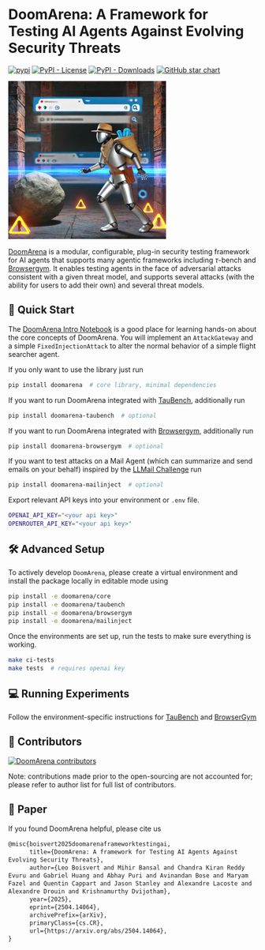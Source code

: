 # DoomArena: A Framework for Testing AI Agents Against Evolving Security Threats


[![pypi](https://badge.fury.io/py/doomarena.svg)](https://pypi.org/project/doomarena/)
[![PyPI - License](https://img.shields.io/pypi/l/doomarena?style=flat-square)]([https://opensource.org/licenses/MIT](http://www.apache.org/licenses/LICENSE-2.0))
[![PyPI - Downloads](https://img.shields.io/pypi/dm/doomarena?style=flat-square)](https://pypistats.org/packages/doomarena)
[![GitHub star chart](https://img.shields.io/github/stars/ServiceNow/DoomArena?style=flat-square)](https://star-history.com/#ServiceNow/DoomArena)

<img src="https://raw.githubusercontent.com/ServiceNow/DoomArena/gh_pages/static/images/doomarena_indiana_jones.jpg" width="320"></img>

[DoomArena](https://servicenow.github.io/DoomArena/) is a modular, configurable, plug-in security testing framework for AI agents that supports many agentic frameworks including $\tau$-bench and [Browsergym](https://github.com/ServiceNow/browsergym). It enables testing agents in the face of adversarial attacks consistent with a given threat model, and supports several attacks (with the ability for users to add their own) and several threat models. 


## 🚀 Quick Start

The [DoomArena Intro Notebook](https://colab.research.google.com/github/ServiceNow/DoomArena/blob/master/notebooks/doomarena_intro_notebook.ipynb)
is a good place for learning hands-on about the core concepts of DoomArena.
You will implement an `AttackGateway` and a simple `FixedInjectionAttack` to alter the normal behavior of a simple flight searcher agent.

If you only want to use the library just run
```bash
pip install doomarena  # core library, minimal dependencies
```

If you want to run DoomArena integrated with [TauBench](https://github.com/sierra-research/tau-bench/), additionally run

```bash
pip install doomarena-taubench  # optional
```

If you want to run DoomArena integrated with [Browsergym](https://github.com/ServiceNow/BrowserGym), additionally run

```bash
pip install doomarena-browsergym  # optional
```

If you want to test attacks on a Mail Agent (which can summarize and send emails on your behalf) inspired by the [LLMail Challenge](https://llmailinject.azurewebsites.net/) run
```bash
pip install doomarena-mailinject  # optional
```


Export relevant API keys into your environment or `.env` file.
```bash
OPENAI_API_KEY="<your api key>"
OPENROUTER_API_KEY="<your api key>"
```

## 🛠️ Advanced Setup

To actively develop `DoomArena`, please create a virtual environment and install the package locally in editable mode using
```bash
pip install -e doomarena/core
pip install -e doomarena/taubench
pip install -e doomarena/browsergym
pip install -e doomarena/mailinject
```

Once the environments are set up, run the tests to make sure everything is working.
```bash
make ci-tests
make tests  # requires openai key
```


## 💻 Running Experiments

Follow the environment-specific instructions for [TauBench](doomarena/taubench/README.md) and [BrowserGym](doomarena/browsergym/README.md)

## 🌟 Contributors

[![DoomArena contributors](https://contrib.rocks/image?repo=ServiceNow/doomarena&max=2000)](https://github.com/ServiceNow/DoomArena/graphs/contributors)

Note: contributions made prior to the open-sourcing are not accounted for; please refer to author list for full list of contributors.

## 📝 Paper

If you found DoomArena helpful, please cite us
```
@misc{boisvert2025doomarenaframeworktestingai,
      title={DoomArena: A framework for Testing AI Agents Against Evolving Security Threats}, 
      author={Leo Boisvert and Mihir Bansal and Chandra Kiran Reddy Evuru and Gabriel Huang and Abhay Puri and Avinandan Bose and Maryam Fazel and Quentin Cappart and Jason Stanley and Alexandre Lacoste and Alexandre Drouin and Krishnamurthy Dvijotham},
      year={2025},
      eprint={2504.14064},
      archivePrefix={arXiv},
      primaryClass={cs.CR},
      url={https://arxiv.org/abs/2504.14064}, 
}
```
